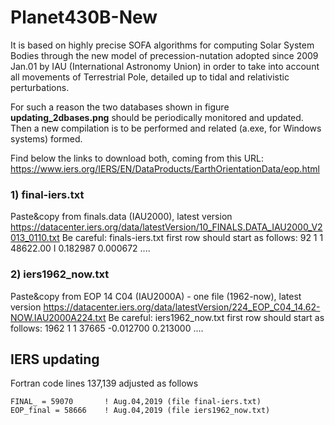 # Planet430B-New
It is based on highly precise SOFA algorithms for computing Solar System Bodies through the new model of precession-nutation adopted since 2009 Jan.01 by IAU (International Astronomy Union) in order to take into account all movements of Terrestrial Pole, detailed up to tidal and relativistic perturbations.

For such a reason the two databases shown in figure <b>updating_2dbases.png</b> should be periodically monitored and updated. Then a new compilation is to be performed and related (a.exe, for Windows systems) formed.

Find below the links to download both, coming from this URL: https://www.iers.org/IERS/EN/DataProducts/EarthOrientationData/eop.html
### 1) final-iers.txt 
Paste&copy from finals.data (IAU2000), latest version
https://datacenter.iers.org/data/latestVersion/10_FINALS.DATA_IAU2000_V2013_0110.txt
Be careful: finals-iers.txt first row should start as follows:
92 1 1 48622.00 I  0.182987 0.000672 ....
### 2) iers1962_now.txt 
Paste&copy from EOP 14 C04 (IAU2000A) - one file (1962-now), latest version
https://datacenter.iers.org/data/latestVersion/224_EOP_C04_14.62-NOW.IAU2000A224.txt
Be careful: iers1962_now.txt first row should start as follows:
1962   1   1  37665  -0.012700   0.213000  ....

## IERS updating 
Fortran code lines 137,139 adjusted as follows

    FINAL_ = 59070       ! Aug.04,2019 (file final-iers.txt) 
    EOP_final = 58666    ! Aug.04,2019 (file iers1962_now.txt)
